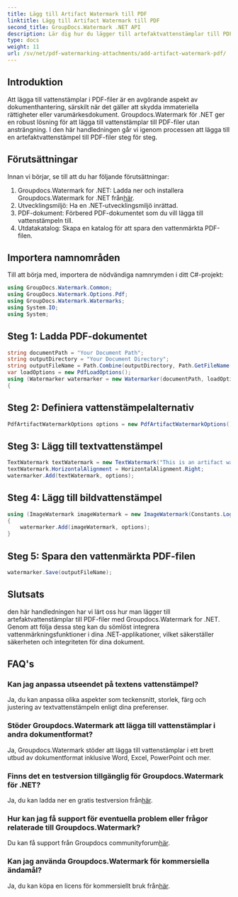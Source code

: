 ```yaml
---
title: Lägg till Artifact Watermark till PDF
linktitle: Lägg till Artifact Watermark till PDF
second_title: GroupDocs.Watermark .NET API
description: Lär dig hur du lägger till artefaktvattenstämplar till PDF-filer utan ansträngning med Groupdocs.Watermark for .NET. Skydda dina dokument med lätthet.
type: docs
weight: 11
url: /sv/net/pdf-watermarking-attachments/add-artifact-watermark-pdf/
---
```

## Introduktion
Att lägga till vattenstämplar i PDF-filer är en avgörande aspekt av dokumenthantering, särskilt när det gäller att skydda immateriella rättigheter eller varumärkesdokument. Groupdocs.Watermark för .NET ger en robust lösning för att lägga till vattenstämplar till PDF-filer utan ansträngning. I den här handledningen går vi igenom processen att lägga till en artefaktvattenstämpel till PDF-filer steg för steg.
## Förutsättningar
Innan vi börjar, se till att du har följande förutsättningar:
1.  Groupdocs.Watermark for .NET: Ladda ner och installera Groupdocs.Watermark for .NET från[här](https://releases.groupdocs.com/Watermark/net/).
2. Utvecklingsmiljö: Ha en .NET-utvecklingsmiljö inrättad.
3. PDF-dokument: Förbered PDF-dokumentet som du vill lägga till vattenstämpeln till.
4. Utdatakatalog: Skapa en katalog för att spara den vattenmärkta PDF-filen.

## Importera namnområden
Till att börja med, importera de nödvändiga namnrymden i ditt C#-projekt:
```csharp
using GroupDocs.Watermark.Common;
using GroupDocs.Watermark.Options.Pdf;
using GroupDocs.Watermark.Watermarks;
using System.IO;
using System;
```
## Steg 1: Ladda PDF-dokumentet
```csharp
string documentPath = "Your Document Path";
string outputDirectory = "Your Document Directory";
string outputFileName = Path.Combine(outputDirectory, Path.GetFileName(documentPath));
var loadOptions = new PdfLoadOptions();
using (Watermarker watermarker = new Watermarker(documentPath, loadOptions))
{
```
## Steg 2: Definiera vattenstämpelalternativ
```csharp
PdfArtifactWatermarkOptions options = new PdfArtifactWatermarkOptions();
```
## Steg 3: Lägg till textvattenstämpel
```csharp
TextWatermark textWatermark = new TextWatermark("This is an artifact watermark", new Font("Arial", 8));
textWatermark.HorizontalAlignment = HorizontalAlignment.Right;
watermarker.Add(textWatermark, options);
```
## Steg 4: Lägg till bildvattenstämpel
```csharp
using (ImageWatermark imageWatermark = new ImageWatermark(Constants.LogoBmp))
{
    watermarker.Add(imageWatermark, options);
}
```
## Steg 5: Spara den vattenmärkta PDF-filen
```csharp
watermarker.Save(outputFileName);
```

## Slutsats
den här handledningen har vi lärt oss hur man lägger till artefaktvattenstämplar till PDF-filer med Groupdocs.Watermark for .NET. Genom att följa dessa steg kan du sömlöst integrera vattenmärkningsfunktioner i dina .NET-applikationer, vilket säkerställer säkerheten och integriteten för dina dokument.
## FAQ's
### Kan jag anpassa utseendet på textens vattenstämpel?
Ja, du kan anpassa olika aspekter som teckensnitt, storlek, färg och justering av textvattenstämpeln enligt dina preferenser.
### Stöder Groupdocs.Watermark att lägga till vattenstämplar i andra dokumentformat?
Ja, Groupdocs.Watermark stöder att lägga till vattenstämplar i ett brett utbud av dokumentformat inklusive Word, Excel, PowerPoint och mer.
### Finns det en testversion tillgänglig för Groupdocs.Watermark för .NET?
 Ja, du kan ladda ner en gratis testversion från[här](https://releases.groupdocs.com/).
### Hur kan jag få support för eventuella problem eller frågor relaterade till Groupdocs.Watermark?
 Du kan få support från Groupdocs communityforum[här](https://forum.groupdocs.com/c/watermark/19).
### Kan jag använda Groupdocs.Watermark för kommersiella ändamål?
Ja, du kan köpa en licens för kommersiellt bruk från[här](https://purchase.groupdocs.com/buy).